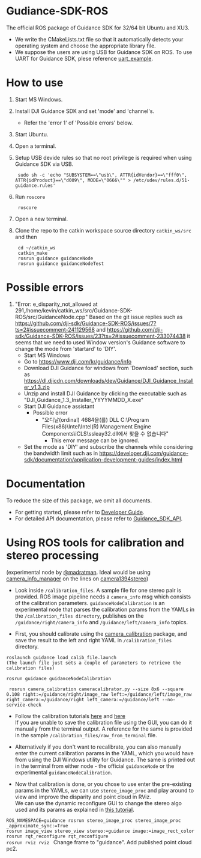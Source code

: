 # Gudiance-SDK-ROS
The official ROS package of Guidance SDK for 32/64 bit Ubuntu and XU3.

- We write the CMakeLists.txt file so that it automatically detects your operating system and choose the appropriate library file.
- We suppose the users are using USB for Guidance SDK on ROS. To use UART for Guidance SDK, plese reference [uart_example](https://github.com/dji-sdk/GuidanceSDK/tree/master/examples/uart_example).

# How to use
1. Start MS Windows.
2. Install DJI Guidance SDK and set 'mode' and 'channel's.
	- Refer the 'error 1' of 'Possible errors' below.
3. Start Ubuntu.
4. Open a terminal.
5. Setup USB devide rules so that no root privilege is required when using Guidance SDK via USB.
		
		sudo sh -c 'echo "SUBSYSTEM==\"usb\", ATTR{idVendor}==\"fff0\", ATTR{idProduct}==\"d009\", MODE=\"0666\"" > /etc/udev/rules.d/51-guidance.rules'
6. Run `roscore` 	

		roscore

7. Open a new terminal.
8. Clone the repo to the catkin workspace source directory `catkin_ws/src` and then 
	
		cd ~/catkin_ws
		catkin_make
		rosrun guidance guidanceNode
		rosrun guidance guidanceNodeTest

# Possible errors
1. "Error: e_disparity_not_allowed at 291,/home/kevin/catkin_ws/src/Guidance-SDK-ROS/src/GuidanceNode.cpp"
Based on the git issue replies such as https://github.com/dji-sdk/Guidance-SDK-ROS/issues/7?ts=2#issuecomment-241129568 and https://github.com/dji-sdk/Guidance-SDK-ROS/issues/23?ts=2#issuecomment-233074438 it seems that we need to used Window version's Guidance software to change the mode from 'startard' to 'DIY'.
	- Start MS Windows
	- Go to https://www.dji.com/kr/guidance/info
	- Download DJI Guidance for windows from 'Download' section, such as  https://dl.djicdn.com/downloads/dev/Guidance/DJI_Guidance_Installer_v1.3.zip
	- Unzip and install DJI Guidance by clicking the executable such as "DJI_Guidance_1.3_Installer_YYYYMMDD_X.exe"
	- Start DJI Guidance assistant
		* Possible error
			* "오디날(ordinal) 4684을(를) DLL C:\Program Files(x86)\Intel\Intel(R) Management Engine Components\iCLS\ssleay32.dll에서 찾을 수 없습니다"
				* This error message can be ignored. 
	- Set the mode as 'DIY' and subscribe the channels while considering the bandwidth limit such as in https://developer.dji.com/guidance-sdk/documentation/application-development-guides/index.html

# Documentation
To reduce the size of this package, we omit all documents. 

- For getting started, please refer to [Developer Guide](https://developer.dji.com/guidance-sdk/documentation/application-development-guides/index.html).
- For detailed API documentation, please refer to [Guidance_SDK_API](https://developer.dji.com/guidance-sdk/documentation/introduction/index.html).

# Using ROS tools for calibration and stereo processing
(experimental node by [@madratman](https://github.com/madratman/). Ideal would be using [camera_info_manager](http://wiki.ros.org/camera_info_manager) on the lines on [camera1394stereo](http://wiki.ros.org/camera1394stereo))


- Look inside `/calibration_files`. A sample file for one stereo pair is provided. 
ROS image pipeline needs a `camera_info` msg which consists of the calibration parameters. 
`guidanceNodeCalibration` is an experimental node that parses the calibration params from the YAMLs in the `/calibration_files directory`, publishes on the `/guidance/right/camera_info` and `/guidance/left/camera_info` topics. 

- First, you should calibrate using the [camera_calibration](http://wiki.ros.org/camera_calibration) package, and save the result to the left and right YAML in `/calibration_files` directory. 
```
roslaunch guidance load_calib_file.launch  
(The launch file just sets a couple of parameters to retrieve the calibration files)

rosrun guidance guidanceNodeCalibration  

 rosrun camera_calibration cameracalibrator.py --size 8x6 --square 0.108 right:=/guidance/right/image_raw left:=/guidance/left/image_raw right_camera:=/guidance/right left_camera:=/guidance/left --no-service-check
```        
- Follow the calibration tutorials [here](http://wiki.ros.org/camera_calibration/Tutorials/MonocularCalibration) and [here](http://wiki.ros.org/camera_calibration/Tutorials/StereoCalibration)   
If you are unable to save the calibration file using the GUI, you can do it manually from the terminal output. A reference for the same is provided in the sample `/calibration_files/raw_from_terminal` file. 
 
- Alternatively if you don't want to recalibrate, you can also manually enter the current calibration params in the YAML, which you would have from using the DJI Windows utility for Guidance. The same is printed out in the terminal from either node - the official `guidanceNode` or the experimental `guidanceNodeCalibration`.  

- Now that calibration is done, or you chose to use enter the pre-existing params in the YAMLs, we can use `stereo_image_proc` and play around to view and improve the disparity and point cloud in RViz.   
We can use the dynamic reconfigure GUI to change the stereo algo used and its params as explained in [this tutorial](http://wiki.ros.org/stereo_image_proc/Tutorials/ChoosingGoodStereoParameters). 

`ROS_NAMESPACE=guidance rosrun stereo_image_proc stereo_image_proc _approximate_sync:=True`   
`rosrun image_view stereo_view stereo:=guidance image:=image_rect_color`   
`rosrun rqt_reconfigure rqt_reconfigure `     
`rosrun rviz rviz ` Change frame to "guidance". Add published point cloud pc2.
